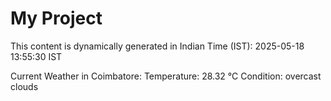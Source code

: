# My Project

This content is dynamically generated in Indian Time (IST): 2025-05-18 13:55:30 IST


Current Weather in Coimbatore:
Temperature: 28.32 °C
Condition: overcast clouds
